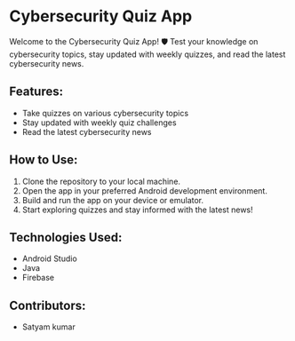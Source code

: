 # Cybersecurity Quiz App

Welcome to the Cybersecurity Quiz App! 🛡️ Test your knowledge on cybersecurity topics, stay updated with weekly quizzes, and read the latest cybersecurity news.

## Features:
- Take quizzes on various cybersecurity topics
- Stay updated with weekly quiz challenges
- Read the latest cybersecurity news

## How to Use:
1. Clone the repository to your local machine.
2. Open the app in your preferred Android development environment.
3. Build and run the app on your device or emulator.
4. Start exploring quizzes and stay informed with the latest news!

## Technologies Used:
- Android Studio
- Java
- Firebase

## Contributors:
- Satyam kumar
